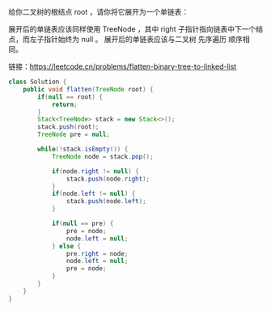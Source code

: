 给你二叉树的根结点 root ，请你将它展开为一个单链表：

展开后的单链表应该同样使用 TreeNode ，其中 right 子指针指向链表中下一个结点，而左子指针始终为 null 。
展开后的单链表应该与二叉树 先序遍历 顺序相同。

链接：https://leetcode.cn/problems/flatten-binary-tree-to-linked-list

```java
class Solution {
    public void flatten(TreeNode root) {
        if(null == root) {
            return;
        }
        Stack<TreeNode> stack = new Stack<>();
        stack.push(root);
        TreeNode pre = null;

        while(!stack.isEmpty()) {
            TreeNode node = stack.pop();

            if(node.right != null) {
                stack.push(node.right);
            }
            if(node.left != null) {
                stack.push(node.left);
            }

            if(null == pre) {
                pre = node;
                node.left = null;
            } else {
                pre.right = node;
                node.left = null;
                pre = node;
            }
        }
    }
}
```

